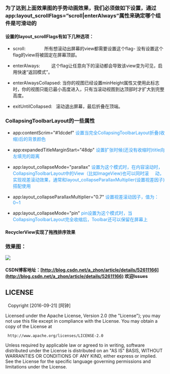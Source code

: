 
### 为了达到上面效果图的手势动画效果，我们必须做如下设置，通过app:layout_scrollFlags=”scroll|enterAlways”属性来确定哪个组件是可滑动的

#### 设置的layout_scrollFlags有如下几种选项：

- scroll:               所有想滚动出屏幕的view都需要设置这个flag- 没有设置这个flag的view将被固定在屏幕顶部。

- enterAlways:          这个flag让任意向下的滚动都会导致该view变为可见，启用快速“返回模式”。
   
- enterAlwaysCollapsed: 当你的视图已经设置minHeight属性又使用此标志时，你的视图只能已最小高度进入，只有当滚动视图到达顶部时才扩大到完整高度。

- exitUntilCollapsed:   滚动退出屏幕，最后折叠在顶端。
    
### CollapsingToolbarLayout的一些属性

- app:contentScrim="#1dcdef" <font color="#2196f3">设置当完全CollapsingToolbarLayout折叠(收缩)后的背景颜色</font>

- app:expandedTitleMarginStart="48dp" <font color="#2196f3">设置扩张时候(还没有收缩时)title向左填充的距离</font>

- app:layout_collapseMode="parallax" <font color="#2196f3">设置为这个模式时，在内容滚动时，CollapsingToolbarLayout中的View（比如ImageView)也可以同时滚     动，实现视差滚动效果，通常和layout_collapseParallaxMultiplier(设置视差因子)搭配使用</font>

- app:layout_collapseParallaxMultiplier="0.7" <font color="#2196f3">设置视差滚动因子，值为：0~1</font>

- app:layout_collapseMode="pin" <font color="#2196f3">pin设置为这个模式时，当CollapsingToolbarLayout完全收缩后，Toolbar还可以保留在屏幕上</font>

#### RecyclerView实现了拖拽排序效果

### 效果图：
<img src="https://github.com/azhong1011/CollapsingToolbarLayout/blob/master/screenShot/GIF.gif">

#### CSDN博客地址：[http://blog.csdn.net/a_zhon/article/details/52611166](http://blog.csdn.net/a_zhon/article/details/52611166)   欢迎Issues
## LICENSE
   Copyright [2016-09-21] [阿钟]

   Licensed under the Apache License, Version 2.0 (the "License");
   you may not use this file except in compliance with the License.
   You may obtain a copy of the License at

     http://www.apache.org/licenses/LICENSE-2.0

   Unless required by applicable law or agreed to in writing, software
   distributed under the License is distributed on an "AS IS" BASIS,
   WITHOUT WARRANTIES OR CONDITIONS OF ANY KIND, either express or implied.
   See the License for the specific language governing permissions and
   limitations under the License.

